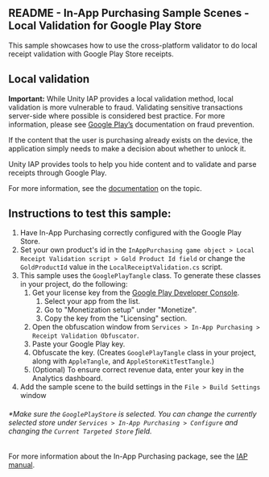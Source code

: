 ## README - In-App Purchasing Sample Scenes - Local Validation for Google Play Store

This sample showcases how to use the cross-platform validator to do local receipt validation with Google Play Store receipts.

## Local validation

**Important:** While Unity IAP provides a local validation method, local validation is more vulnerable to fraud.
Validating sensitive transactions server-side where possible is considered best practice. For more information, please
see [Google Play’s](https://developer.android.com/google/play/billing/security) documentation on fraud prevention.

If the content that the user is purchasing already exists on the device, the application simply needs to make a decision
about whether to unlock it.

Unity IAP provides tools to help you hide content and to validate and parse receipts through Google Play.

For more information, see the [documentation](https://docs.unity3d.com/Manual/UnityIAPValidatingReceipts.html) on the
topic.

## Instructions to test this sample:

1. Have In-App Purchasing correctly configured with
   the Google Play Store.
2. Set your own product's id in
   the `InAppPurchasing game object > Local Receipt Validation script > Gold Product Id field`
   or change the `GoldProductId` value in the `LocalReceiptValidation.cs` script.
3. This sample uses the `GooglePlayTangle` class. To generate these classes in your project, do the
   following:
    1. Get your license key from the [Google Play Developer Console](https://play.google.com/apps/publish/).
        1. Select your app from the list.
        2. Go to "Monetization setup" under "Monetize".
        3. Copy the key from the "Licensing" section.
    2. Open the obfuscation window from `Services > In-App Purchasing > Receipt Validation Obfuscator`.
    3. Paste your Google Play key.
    4. Obfuscate the key. (Creates `GooglePlayTangle` class in your project, along with `AppleTangle`, and `AppleStoreKitTestTangle`.)
    5. (Optional) To ensure correct revenue data, enter your key in the Analytics dashboard.
4. Add the sample scene to the build settings in the `File > Build Settings` window

###### *Make sure the `GooglePlayStore` is selected. You can change the currently selected store under `Services > In-App Purchasing > Configure` and changing the `Current Targeted Store` field.

For more information about the In-App Purchasing package, see the [IAP manual](https://docs.unity.com/ugs/en-us/manual/iap/manual/overview).